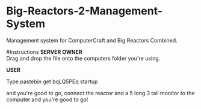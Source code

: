 # Big-Reactors-2-Management-System
Management system for ComputerCraft and Big Reactors Combined.

#Instructions
<b> SERVER OWNER </b> <br>
Drag and drop the file onto the computers folder you're using.

<b> USER </b><br>

Type pastebin get bqLQ5PEq startup

and you're good to go, connect the reactor and a 5 long 3 tall monitor to the computer and you're good to go!
